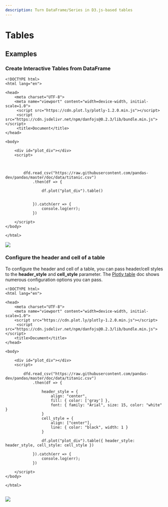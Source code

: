 ```yaml
---
description: Turn DataFrame/Series in D3.js-based tables
---
```


# Tables

## Examples

### Create Interactive Tables from DataFrame

```markup
<!DOCTYPE html>
<html lang="en">

<head>
    <meta charset="UTF-8">
    <meta name="viewport" content="width=device-width, initial-scale=1.0">
     <script src="https://cdn.plot.ly/plotly-1.2.0.min.js"></script> 
     <script src="https://cdn.jsdelivr.net/npm/danfojs@0.2.3/lib/bundle.min.js"></script>
     <title>Document</title>
</head>

<body>

    <div id="plot_div"></div>
    <script>

        

        dfd.read_csv("https://raw.githubusercontent.com/pandas-dev/pandas/master/doc/data/titanic.csv")
            .then(df => {
            
                df.plot("plot_div").table()
              
              
            }).catch(err => {
                console.log(err);
            })

    </script>
</body>

</html>
```

![](../../.gitbook/assets/screen-shot-2020-08-11-at-12.34.08-am.png)

### Configure the header and cell of a table

To configure the header and cell of a table, you can pass header/cell styles to the **header\_style** and **cell\_style** parameter. The [Plotly table](https://plotly.com/javascript/table/) doc shows numerous configuration options you can pass. 

```markup
<!DOCTYPE html>
<html lang="en">

<head>
    <meta charset="UTF-8">
    <meta name="viewport" content="width=device-width, initial-scale=1.0">
    <script src="https://cdn.plot.ly/plotly-1.2.0.min.js"></script> 
     <script src="https://cdn.jsdelivr.net/npm/danfojs@0.2.3/lib/bundle.min.js"></script>
    <title>Document</title>
</head>

<body>

    <div id="plot_div"></div>
    <script>

        dfd.read_csv("https://raw.githubusercontent.com/pandas-dev/pandas/master/doc/data/titanic.csv")
            .then(df => {

                header_style = {
                    align: "center",
                    fill: { color: ['gray'] },
                    font: { family: "Arial", size: 15, color: "white" }
                }
                cell_style = {
                    align: ["center"],
                    line: { color: "black", width: 1 }
                }

                df.plot("plot_div").table({ header_style: header_style, cell_style: cell_style })

            }).catch(err => {
                console.log(err);
            })

    </script>
</body>

</html>


```

![](../../.gitbook/assets/screen-shot-2020-08-11-at-12.38.30-am.png)

